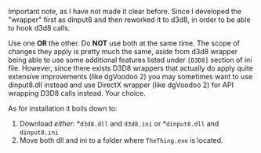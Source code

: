 Important note, as I have not made it clear before. Since I developed the "wrapper" first as dinput8 and then reworked it to d3d8, in order to be able to hook d3d8 calls.

Use one **OR** the other. Do **NOT** use both at the same time. The scope of changes they apply is pretty much the same, aside from d3d8 wrapper being able to use some additional features listed under ``[D3D8]`` section of ini file. However, since there exists D3D8 wrappers that actually do apply quite extensive improvements (like dgVoodoo 2) you may sometimes want to use dinput8.dll instead and use DirectX wrapper (like dgVoodoo 2) for API wrapping D3D8 calls instead. Your choice.

As for installation it boils down to:

1. Download *either*:
  *``d3d8.dll`` and ``d3d8.ini``
or
  *``dinput8.dll`` and ``dinput8.ini``
2. Move both dll and ini to a folder where ``TheThing.exe`` is located.